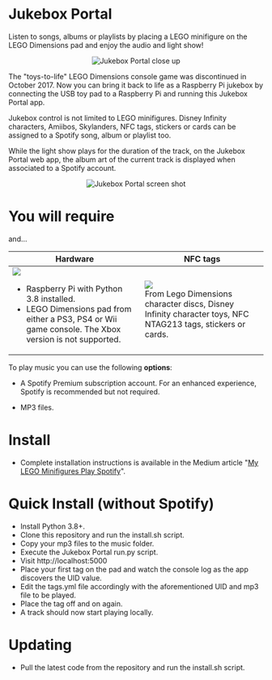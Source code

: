 # Jukebox Portal

Listen to songs, albums or playlists by placing a LEGO minifigure on the 
LEGO Dimensions pad and enjoy the audio and light show!
<p align="center">
  <img src="https://cdn-images-1.medium.com/max/800/1*v3m7mg7Y_Vzy2y8O8gKXMQ.jpeg" alt="Jukebox Portal close up"/>
</p>
The "toys-to-life" LEGO Dimensions console game was discontinued in October 2017. 
Now you can bring it back to life as a Raspberry Pi jukebox by connecting the USB 
toy pad to a Raspberry Pi and running this Jukebox Portal app.
<p/>
Jukebox control is not limited to LEGO minifigures. Disney Infinity 
characters, Amiibos, Skylanders, NFC tags, stickers or cards can be assigned to a Spotify song, 
album or playlist too.

While the light show plays for the duration of the track, on the Jukebox Portal 
web app, the album art of the current track is displayed when associated to a Spotify account. 
<p align="center">
  <img src="https://cdn-images-1.medium.com/max/640/1*A4Dv2PbAeniEmNKmR2469g.png" alt="Jukebox Portal screen shot"/>
</p>

# You will require

and...

| Hardware | NFC tags |
| --- | --- |
| <img src="https://cdn-images-1.medium.com/max/400/1*CAcSKjlKsD9Ld-iuKsCY-Q.jpeg"><br><ul><li>Raspberry Pi with Python 3.8 installed.</li><li>LEGO Dimensions pad from either a PS3, PS4 or Wii game console. The Xbox version is not supported.</li></ul>| <img src="https://cdn-images-1.medium.com/max/400/1*UtAav5Iu2iOGxoS7a1nzTg.png"><br>From Lego Dimensions character discs, Disney Infinity character toys, NFC NTAG213 tags, stickers or cards. |

To play music you can use the following **options**:

* A Spotify Premium subscription account. For an enhanced experience, Spotify is recommended but not required.

* MP3 files. 

# Install

* Complete installation instructions is available in the Medium article "[My LEGO Minifigures Play Spotify](https://medium.com/@mellican/my-lego-minifigures-play-spotify-dc397e83280e)".

# Quick Install (without Spotify)

* Install Python 3.8+.
* Clone this repository and run the install.sh script.
* Copy your mp3 files to the music folder.
* Execute the Jukebox Portal run.py script.
* Visit http://localhost:5000
* Place your first tag on the pad and watch the console log as the app discovers the UID value.
* Edit the tags.yml file accordingly with the aforementioned UID and mp3 file to be played.
* Place the tag off and on again. 
* A track should now start playing locally.

# Updating

* Pull the latest code from the repository and run the install.sh script.
